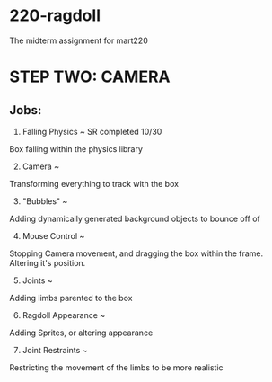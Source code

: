 # 220-ragdoll

The midterm assignment for mart220

# STEP TWO: CAMERA


## Jobs:

1)  Falling Physics     ~ SR completed 10/30


  Box falling within the physics library

2)  Camera        ~


  Transforming everything to track with the box

3)  "Bubbles"     ~


  Adding dynamically generated background objects to bounce off of

4)  Mouse Control     ~


  Stopping Camera movement, and dragging the box within the frame. Altering it's position.

5)  Joints       ~


  Adding limbs parented to the box

6)  Ragdoll Appearance    ~


  Adding Sprites, or altering appearance

7)  Joint Restraints    ~


  Restricting the movement of the limbs to be more realistic
